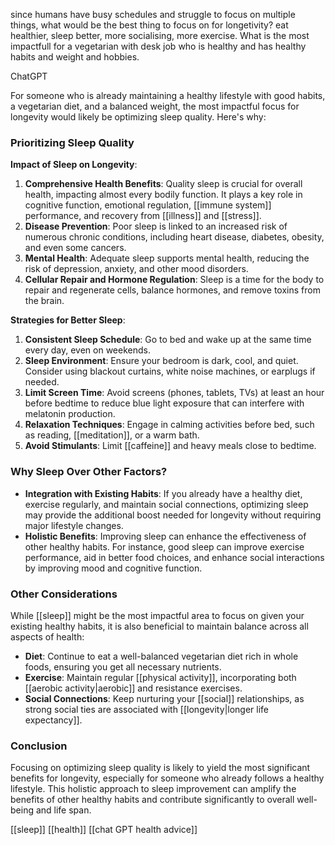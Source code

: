 since humans have busy schedules and struggle to focus on multiple things, what would be the best thing to focus on for longetivity? eat healthier, sleep better, more socialising, more exercise. What is the most impactfull for a vegetarian with desk job who is healthy and has healthy habits and weight and hobbies.

ChatGPT

For someone who is already maintaining a healthy lifestyle with good habits, a vegetarian diet, and a balanced weight, the most impactful focus for longevity would likely be optimizing sleep quality. Here's why:

### Prioritizing Sleep Quality

**Impact of Sleep on Longevity**:

1. **Comprehensive Health Benefits**: Quality sleep is crucial for overall health, impacting almost every bodily function. It plays a key role in cognitive function, emotional regulation, [[immune system]] performance, and recovery from [[illness]] and [[stress]].
2. **Disease Prevention**: Poor sleep is linked to an increased risk of numerous chronic conditions, including heart disease, diabetes, obesity, and even some cancers.
3. **Mental Health**: Adequate sleep supports mental health, reducing the risk of depression, anxiety, and other mood disorders.
4. **Cellular Repair and Hormone Regulation**: Sleep is a time for the body to repair and regenerate cells, balance hormones, and remove toxins from the brain.

**Strategies for Better Sleep**:

1. **Consistent Sleep Schedule**: Go to bed and wake up at the same time every day, even on weekends.
2. **Sleep Environment**: Ensure your bedroom is dark, cool, and quiet. Consider using blackout curtains, white noise machines, or earplugs if needed.
3. **Limit Screen Time**: Avoid screens (phones, tablets, TVs) at least an hour before bedtime to reduce blue light exposure that can interfere with melatonin production.
4. **Relaxation Techniques**: Engage in calming activities before bed, such as reading, [[meditation]], or a warm bath.
5. **Avoid Stimulants**: Limit [[caffeine]] and heavy meals close to bedtime.

### Why Sleep Over Other Factors?

- **Integration with Existing Habits**: If you already have a healthy diet, exercise regularly, and maintain social connections, optimizing sleep may provide the additional boost needed for longevity without requiring major lifestyle changes.
- **Holistic Benefits**: Improving sleep can enhance the effectiveness of other healthy habits. For instance, good sleep can improve exercise performance, aid in better food choices, and enhance social interactions by improving mood and cognitive function.

### Other Considerations

While [[sleep]] might be the most impactful area to focus on given your existing healthy habits, it is also beneficial to maintain balance across all aspects of health:

- **Diet**: Continue to eat a well-balanced vegetarian diet rich in whole foods, ensuring you get all necessary nutrients.
- **Exercise**: Maintain regular [[physical activity]], incorporating both [[aerobic activity|aerobic]] and resistance exercises.
- **Social Connections**: Keep nurturing your [[social]] relationships, as strong social ties are associated with [[longevity|longer life expectancy]].

### Conclusion

Focusing on optimizing sleep quality is likely to yield the most significant benefits for longevity, especially for someone who already follows a healthy lifestyle. This holistic approach to sleep improvement can amplify the benefits of other healthy habits and contribute significantly to overall well-being and life span.

[[sleep]]
[[health]]
[[chat GPT health advice]]
